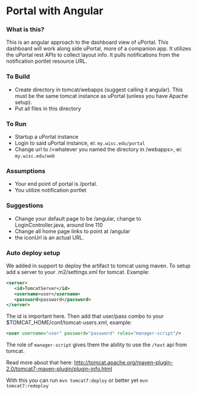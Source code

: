 # Portal with Angular

### What is this?
This is an angular approach to the dashboard view of uPortal. This dashboard will work along side uPortal, more of a companion app. It utilizes the uPortal rest APIs to collect layout info. It pulls notifications from the notification portlet resource URL.

### To Build
* Create directory in tomcat/webapps (suggest calling it angular). This must be the same tomcat instance as uPortal (unless you have Apache setup).
* Put all files in this directory

### To Run
* Startup a uPortal instance
* Login to said uPortal instance, ei: `my.wisc.edu/portal`
* Change url to /<whatever you named the directory in /webapps>, ei: `my.wisc.edu/web`

### Assumptions
* Your end point of portal is /portal.
* You utilize notification portlet

### Suggestions
* Change your default page to be /angular, change to LoginController.java, around line 110
* Change all home page links to point at /angular
* the iconUrl is an actual URL.

### Auto deploy setup
We added in support to deploy the artifact to tomcat using maven. To setup add a server to your .m2/settings.xml for tomcat. Example:
```xml
<server>
   <id>TomcatServer</id>
   <username>user</username>
   <password>password</password>
</server>

```
The id is important here. Then add that user/pass combo to your $TOMCAT_HOME/conf/tomcat-users.xml, example:
```xml
<user username="user" password="password" roles="manager-script"/>

```
The role of `manager-script` gives them the ability to use the `/text` api from tomcat.

Read more about that here: http://tomcat.apache.org/maven-plugin-2.0/tomcat7-maven-plugin/plugin-info.html

With this you can run `mvn tomcat7:deploy` or better yet `mvn tomcat7:redeploy`


